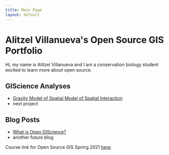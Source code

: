```yaml
---
title: Main Page
layout: default
---
```


# Alitzel Villanueva's Open Source GIS Portfolio
Hi, my name is Alitzel Villanueva and I am a conservation biology student excited to learn more about open source.

## GIScience Analyses

- [Gravity Model of Spatial Model of Spatial Interaction](gravity/gravity.md)
- next project

## Blog Posts

- [What is Open GIScience?](blogs/open-source.md)
- another future blog




Course link for Open Source GIS Spring 2021 [here](https://gis4dev.github.io).
